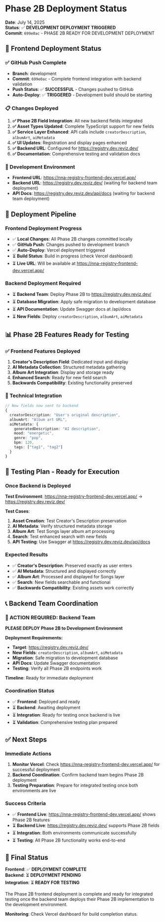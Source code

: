 # Phase 2B Deployment Status

**Date**: July 14, 2025  
**Status**: ✅ **DEVELOPMENT DEPLOYMENT TRIGGERED**  
**Commit**: `699e0ac` - PHASE 2B READY FOR DEVELOPMENT DEPLOYMENT  

## 🚀 **Frontend Deployment Status**

### **✅ GitHub Push Complete**
- **Branch**: development
- **Commit**: `699e0ac` - Complete frontend integration with backend validation
- **Push Status**: ✅ **SUCCESSFUL** - Changes pushed to GitHub
- **Auto-Deploy**: ✅ **TRIGGERED** - Development build should be starting

### **📋 Changes Deployed**
1. **✅ Phase 2B Field Integration**: All new backend fields integrated
2. **✅ Asset Types Updated**: Complete TypeScript support for new fields
3. **✅ Service Layer Enhanced**: API calls include `creatorDescription`, `albumArt`, `aiMetadata`
4. **✅ UI Updates**: Registration and display pages enhanced
5. **✅ Backend URL**: Configured for https://registry.dev.reviz.dev/
6. **✅ Documentation**: Comprehensive testing and validation docs

### **🎯 Development Environment**
- **Frontend URL**: https://nna-registry-frontend-dev.vercel.app/
- **Backend URL**: https://registry.dev.reviz.dev/ (waiting for backend team deployment)
- **API Docs**: https://registry.dev.reviz.dev/api/docs (waiting for backend team deployment)

## 🔄 **Deployment Pipeline**

### **Frontend Deployment Progress**
- ✅ **Local Changes**: All Phase 2B changes committed locally
- ✅ **GitHub Push**: Changes pushed to development branch
- ✅ **Auto-Deploy**: Vercel deployment triggered
- ⏳ **Build Status**: Build in progress (check Vercel dashboard)
- ⏳ **Live URL**: Will be available at https://nna-registry-frontend-dev.vercel.app/

### **Backend Deployment Required**
- ⏳ **Backend Team**: Deploy Phase 2B to https://registry.dev.reviz.dev/
- ⏳ **Database Migration**: Apply safe migration to development database  
- ⏳ **API Documentation**: Update Swagger docs at /api/docs
- ⏳ **New Fields**: Deploy `creatorDescription`, `albumArt`, `aiMetadata`

## 📊 **Phase 2B Features Ready for Testing**

### **✅ Frontend Features Deployed**
1. **Creator's Description Field**: Dedicated input and display
2. **AI Metadata Collection**: Structured metadata gathering
3. **Album Art Integration**: Display and storage ready
4. **Enhanced Search**: Ready for new field search
5. **Backwards Compatibility**: Existing functionality preserved

### **🔧 Technical Integration**
```typescript
// New fields now sent to backend
{
  creatorDescription: "User's original description",
  albumArt: "Album art URL",
  aiMetadata: {
    generatedDescription: "AI description",
    mood: "energetic",
    genre: "pop",
    bpm: 120,
    tags: ["tag1", "tag2"]
  }
}
```

## 🧪 **Testing Plan - Ready for Execution**

### **Once Backend is Deployed**
**Test Environment**: https://nna-registry-frontend-dev.vercel.app/ → https://registry.dev.reviz.dev/

**Test Cases**:
1. **Asset Creation**: Test Creator's Description preservation
2. **AI Metadata**: Verify structured metadata storage
3. **Album Art**: Test Songs layer album art processing
4. **Search**: Test enhanced search with new fields
5. **API Testing**: Use Swagger at https://registry.dev.reviz.dev/api/docs

### **Expected Results**
- ✅ **Creator's Description**: Preserved exactly as user enters
- ✅ **AI Metadata**: Structured and displayed correctly
- ✅ **Album Art**: Processed and displayed for Songs layer
- ✅ **Search**: New fields searchable and functional
- ✅ **Backwards Compatibility**: Existing assets work correctly

## 📞 **Backend Team Coordination**

### **🚨 ACTION REQUIRED: Backend Team**
**PLEASE DEPLOY Phase 2B to Development Environment**

**Deployment Requirements:**
- **Target**: https://registry.dev.reviz.dev/
- **New Fields**: `creatorDescription`, `albumArt`, `aiMetadata`
- **Migration**: Safe migration to development database
- **API Docs**: Update Swagger documentation
- **Testing**: Verify all Phase 2B endpoints work

**Timeline**: Ready for immediate deployment

### **Coordination Status**
- ✅ **Frontend**: Deployed and ready
- ⏳ **Backend**: Awaiting deployment
- ⏳ **Integration**: Ready for testing once backend is live
- ⏳ **Validation**: Comprehensive testing plan prepared

## ✅ **Next Steps**

### **Immediate Actions**
1. **Monitor Vercel**: Check https://nna-registry-frontend-dev.vercel.app/ for successful deployment
2. **Backend Coordination**: Confirm backend team begins Phase 2B deployment
3. **Testing Preparation**: Prepare for integrated testing once both environments are live

### **Success Criteria**
- ✅ **Frontend Live**: https://nna-registry-frontend-dev.vercel.app/ shows Phase 2B features
- ⏳ **Backend Live**: https://registry.dev.reviz.dev/ supports Phase 2B fields
- ⏳ **Integration**: Both environments communicate successfully
- ⏳ **Testing**: All Phase 2B functionality works end-to-end

## 🎯 **Final Status**

**Frontend**: ✅ **DEPLOYMENT COMPLETE**  
**Backend**: ⏳ **DEPLOYMENT PENDING**  
**Integration**: ⏳ **READY FOR TESTING**  

The Phase 2B frontend deployment is complete and ready for integrated testing once the backend team deploys their Phase 2B implementation to the development environment.

**Monitoring**: Check Vercel dashboard for build completion status.